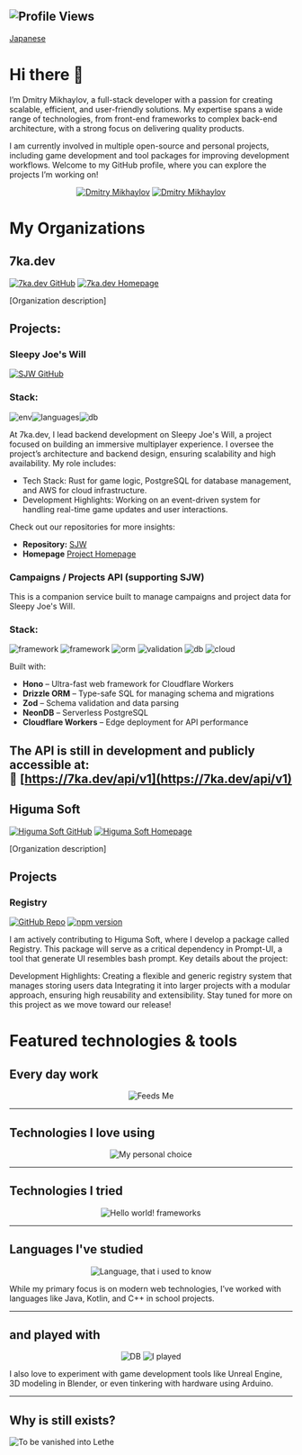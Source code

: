 
 
  ![Profile Views](https://komarev.com/ghpvc/?username=charopevez&color=blue&style=flat-square)
----
[Japanese](README.ja.md)
 # Hi there 👋
 I’m Dmitry Mikhaylov, a full-stack developer with a passion for creating scalable, efficient, and user-friendly solutions. My expertise spans a wide range of technologies, from front-end frameworks to complex back-end architecture, with a strong focus on delivering quality products.

I am currently involved in multiple open-source and personal projects, including game development and tool packages for improving development workflows. Welcome to my GitHub profile, where you can explore the projects I’m working on!
<div align="center">
<a href="https://www.instagram.com/lesnoytravel/" target="_blank" rel="noopener"><img src="https://img.shields.io/badge/Dmitry%20Mikhaylov-833AB4?style=for-the-badge&logo=instagram&logoColor=white" alt="Dmitry Mikhaylov" /></a>
<a href="https://www.linkedin.com/in/dmitry-mikhaylov-a460b5aa/" target="_blank" rel="noopener"><img src="https://img.shields.io/badge/Dmitry%20Mikhaylov-0077B5?style=for-the-badge&logo=linkedin&logoColor=white" alt="Dmitry Mikhaylov"/></a>
</div>

# My Organizations

## 7ka.dev
[![7ka.dev GitHub](https://img.shields.io/badge/GitHub-7ka.dev-181717?logo=github)](https://github.com/7ka-dev)
[![7ka.dev Homepage](https://img.shields.io/badge/Homepage-7ka.dev-blue?logo=web)](https://7ka.dev)

[Organization description]

## Projects:

### Sleepy Joe's Will

[![SJW GitHub](https://img.shields.io/badge/GitHub-SJW-181717?logo=github)](https://github.com/7ka-dev/sjw)
### Stack:

![env](https://skillicons.dev/icons?i=bitbucket,docker)![languages](https://skillicons.dev/icons?i=rust,go,ts)![db](https://skillicons.dev/icons?i=postgres)

At 7ka.dev, I lead backend development on Sleepy Joe's Will, a project focused on building an immersive multiplayer experience. I oversee the project’s architecture and backend design, ensuring scalability and high availability. My role includes:

- Tech Stack: Rust for game logic, PostgreSQL for database management, and AWS for cloud infrastructure.
- Development Highlights: Working on an event-driven system for handling real-time game updates and user interactions.

Check out our repositories for more insights:
  - **Repository:** [SJW](https://github.com/7ka-dev/sjw)
  - **Homepage** [Project Homepage](https://sjw.7ka.dev/)
### Campaigns / Projects API (supporting SJW)

This is a companion service built to manage campaigns and project data for Sleepy Joe's Will.

### Stack:

![framework](https://skillicons.dev/icons?i=ts) ![framework](https://skillicons.dev/icons?i=hono) ![orm](https://skillicons.dev/icons?i=drizzle) ![validation](https://skillicons.dev/icons?i=zod) ![db](https://skillicons.dev/icons?i=postgres) ![cloud](https://skillicons.dev/icons?i=cloudflare)

Built with:

- **Hono** – Ultra-fast web framework for Cloudflare Workers
- **Drizzle ORM** – Type-safe SQL for managing schema and migrations
- **Zod** – Schema validation and data parsing
- **NeonDB** – Serverless PostgreSQL
- **Cloudflare Workers** – Edge deployment for API performance

The API is still in development and publicly accessible at:  
🔗 [https://7ka.dev/api/v1](https://7ka.dev/api/v1)
---

## Higuma Soft
[![Higuma Soft GitHub](https://img.shields.io/badge/GitHub-Higuma_Soft-181717?logo=github)](https://github.com/HigumaSoft)
[![Higuma Soft Homepage](https://img.shields.io/badge/Homepage-Higuma_Soft-blue?logo=web)](https://higumasoft.com)

[Organization description]

## Projects

### Registry 
[![GitHub Repo](https://img.shields.io/github/v/tag/HigumaSoft/registrie?label=GitHub&logo=github)](https://github.com/HigumaSoft/registrie)
[![npm version](https://img.shields.io/npm/v/registrie?color=red&logo=npm)](https://www.npmjs.com/package/registrie)


I am actively contributing to Higuma Soft, where I develop a package called Registry. This package will serve as a critical dependency in Prompt-UI, a tool that generate UI resembles bash prompt. Key details about the project:

Development Highlights:
Creating a flexible and generic registry system that manages storing users data
Integrating it into larger projects with a modular approach, ensuring high reusability and extensibility.
Stay tuned for more on this project as we move toward our release!

# Featured technologies & tools

## Every day work  
<div align="center">

![Feeds Me](https://skillicons.dev/icons?i=php,javascript,ts,html,css,git,mysql,vscode)
</div>

---

## Technologies I love using
<div align="center">

![My personal choice](https://skillicons.dev/icons?i=github,bitbucket,bash,docker,aws,rust,go,npm,nodejs,react,webpack,postgres,md)

</div>

---

## Technologies I tried
<div align="center">

![Hello world! frameworks](https://skillicons.dev/icons?i=solidjs,svelte,laravel,spring,fastapi,django,dotnet)
</div>

---

## Languages I've studied
<div align="center">

![Language, that i used to know](https://skillicons.dev/icons?i=java,kotlin,cpp,py)
</div>
While my primary focus is on modern web technologies, I’ve worked with languages like Java, Kotlin, and C++ in school projects.

---


## and played with
<div align="center">

![DB](https://skillicons.dev/icons?i=mongodb)
![I played](https://skillicons.dev/icons?i=idea,anaconda,pytorch,unreal,blender,arduino)
</div>

I also love to experiment with game development tools like Unreal Engine, 3D modeling in Blender, or even tinkering with hardware using Arduino.

---


## Why is still exists? 
![To be vanished into Lethe](https://skillicons.dev/icons?i=php,jquery)



